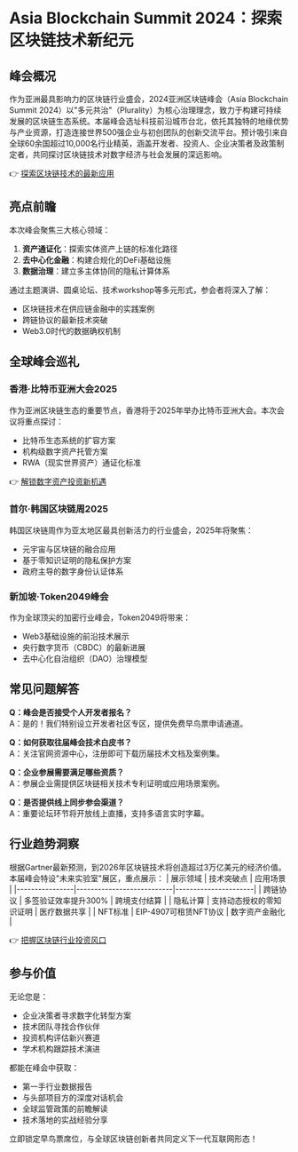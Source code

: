 # Asia Blockchain Summit 2024：探索区块链技术新纪元

## 峰会概况

作为亚洲最具影响力的区块链行业盛会，2024亚洲区块链峰会（Asia Blockchain Summit 2024）以"多元共治"（Plurality）为核心治理理念，致力于构建可持续发展的区块链生态系统。本届峰会选址科技前沿城市台北，依托其独特的地缘优势与产业资源，打造连接世界500强企业与初创团队的创新交流平台。预计吸引来自全球60余国超过10,000名行业精英，涵盖开发者、投资人、企业决策者及政策制定者，共同探讨区块链技术对数字经济与社会发展的深远影响。

👉 [探索区块链技术的最新应用](https://bit.ly/okx_welcome)

## 亮点前瞻

本次峰会聚焦三大核心领域：
1. **资产通证化**：探索实体资产上链的标准化路径
2. **去中心化金融**：构建合规化的DeFi基础设施
3. **数据治理**：建立多主体协同的隐私计算体系

通过主题演讲、圆桌论坛、技术workshop等多元形式，参会者将深入了解：
- 区块链技术在供应链金融中的实践案例
- 跨链协议的最新技术突破
- Web3.0时代的数据确权机制

## 全球峰会巡礼

### 香港·比特币亚洲大会2025
作为亚洲区块链生态的重要节点，香港将于2025年举办比特币亚洲大会。本次会议将重点探讨：
- 比特币生态系统的扩容方案
- 机构级数字资产托管方案
- RWA（现实世界资产）通证化标准

👉 [解锁数字资产投资新机遇](https://bit.ly/okx_welcome)

### 首尔·韩国区块链周2025
韩国区块链周作为亚太地区最具创新活力的行业盛会，2025年将聚焦：
- 元宇宙与区块链的融合应用
- 基于零知识证明的隐私保护方案
- 政府主导的数字身份认证体系

### 新加坡·Token2049峰会
作为全球顶尖的加密行业峰会，Token2049将带来：
- Web3基础设施的前沿技术展示
- 央行数字货币（CBDC）的最新进展
- 去中心化自治组织（DAO）治理模型

## 常见问题解答

**Q：峰会是否接受个人开发者报名？**  
A：是的！我们特别设立开发者社区专区，提供免费早鸟票申请通道。

**Q：如何获取往届峰会技术白皮书？**  
A：关注官网资源中心，注册即可下载历届技术文档及案例集。

**Q：企业参展需要满足哪些资质？**  
A：参展企业需提供区块链相关技术专利证明或应用场景案例。

**Q：是否提供线上同步参会渠道？**  
A：重要论坛环节将开放线上直播，支持多语言实时字幕。

## 行业趋势洞察

根据Gartner最新预测，到2026年区块链技术将创造超过3万亿美元的经济价值。本届峰会特设"未来实验室"展区，重点展示：
| 展示领域       | 技术突破点                  | 应用场景               |
|----------------|---------------------------|----------------------|
| 跨链协议       | 多签验证效率提升300%       | 跨境支付结算         |
| 隐私计算       | 支持动态授权的零知识证明   | 医疗数据共享         |
| NFT标准        | EIP-4907可租赁NFT协议      | 数字资产金融化       |

👉 [把握区块链行业投资风口](https://bit.ly/okx_welcome)

## 参与价值

无论您是：
- 企业决策者寻求数字化转型方案
- 技术团队寻找合作伙伴
- 投资机构评估新兴赛道
- 学术机构跟踪技术演进

都能在峰会中获取：
- 第一手行业数据报告
- 与头部项目方的深度对话机会
- 全球监管政策的前瞻解读
- 技术落地的实战经验分享

立即锁定早鸟票席位，与全球区块链创新者共同定义下一代互联网形态！